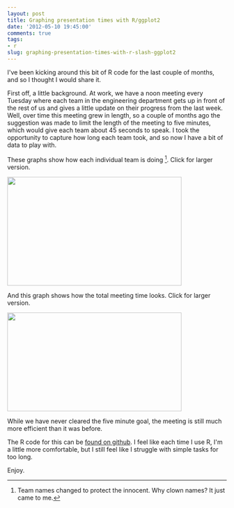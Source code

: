 ```yaml
---
layout: post
title: Graphing presentation times with R/ggplot2
date: '2012-05-10 19:45:00'
comments: true
tags:
- r
slug: graphing-presentation-times-with-r-slash-ggplot2
---
```


I've been kicking around this bit of R code for the last couple of months, and so I thought I would share it.

First off, a little background.  At work, we have a noon meeting every Tuesday where each team in the engineering department gets up in front of the rest of us and gives a little update on their progress from the last week.  Well, over time this meeting grew in length, so a couple of months ago the suggestion was made to limit the length of the meeting to five minutes, which would give each team about 45 seconds to speak.  I took the opportunity to capture how long each team took, and so now I have a bit of data to play with.

These graphs show how each individual team is doing [^1].  Click for larger version.

<a href="/uploads/2012/05/team_times.png"><img title="Time for each team to speak" src="/uploads/2012/05/team_times.png" alt="" width="400" height="250" /></a>

And this graph shows how the total meeting time looks.  Click for larger version.

<a href="/uploads/2012/05/total_time.png"><img title="Total time for all presenters" src="/uploads/2012/05/total_time.png" alt="" width="400" height="227" /></a>

While we have never cleared the five minute goal, the meeting is still much more efficient than it was before.

The R code for this can be [found on github](https://github.com/justone/r/blob/master/presentation_times/presentation_times.R).  I feel like each time I use R, I'm a little more comfortable, but I still feel like I struggle with simple tasks for too long.

Enjoy.

[^1]: Team names changed to protect the innocent.  Why clown names?  It just came to me.
